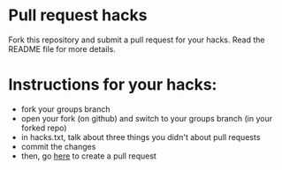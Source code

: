 # Pull request hacks
Fork this repository and submit a pull request for your hacks. Read the README file for more details.

# Instructions for your hacks:
- fork your groups branch
- open your fork (on github) and switch to your groups branch (in your forked repo)
- in hacks.txt, talk about three things you didn't about pull requests
- commit the changes
- then, go <a href="https://github.com/Unlqsting/prhacks/pulls">here</a> to create a pull request


